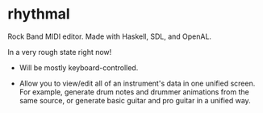 rhythmal
========

Rock Band MIDI editor. Made with Haskell, SDL, and OpenAL.

In a very rough state right now!

* Will be mostly keyboard-controlled.

* Allow you to view/edit all of an instrument's data in one unified screen.
  For example, generate drum notes and drummer animations from the same source,
  or generate basic guitar and pro guitar in a unified way.
